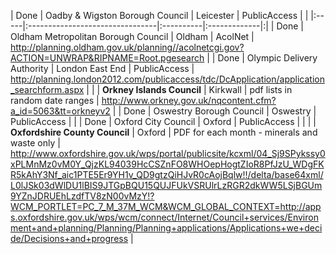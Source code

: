 | Done | Oadby & Wigston Borough Council | Leicester | PublicAccess | |
|:-----|:--------------------------------|:----------|:-------------|:|
| Done | Oldham Metropolitan Borough Council | Oldham    | AcolNet      | http://planning.oldham.gov.uk/planning//acolnetcgi.gov?ACTION=UNWRAP&RIPNAME=Root.pgesearch |
| Done | Olympic Delivery Authority      | London East End | PublicAccess | http://planning.london2012.com/publicaccess/tdc/DcApplication/application_searchform.aspx |
|      | **Orkney Islands Council**      | Kirkwall  | pdf lists in random date ranges | http://www.orkney.gov.uk/nqcontent.cfm?a_id=5063&tt=orkneyv2 |
| Done | Oswestry Borough Council        | Oswestry  | PublicAccess | |
| Done | Oxford City Council             | Oxford    | PublicAccess | |
|      | **Oxfordshire County Council**  | Oxford    | PDF for each month - minerals and waste only | http://www.oxfordshire.gov.uk/wps/portal/publicsite/kcxml/04_Sj9SPykssy0xPLMnMz0vM0Y_QjzKL94039HcCSZnFO8WHOepHogtZIoR8PfJzU_WDgFKR5kAhY3Nf_aic1PTE5Er9YH1v_QD9gtzQiHJvR0cAojBqlw!!/delta/base64xml/L0lJSk03dWlDU1lBIS9JTGpBQU15QUJFUkVSRUlrLzRGR2dkWW5LSjBGUm9YZnJDRUEhLzdfTV8zN00vMzY!?WCM_PORTLET=PC_7_M_37M_WCM&WCM_GLOBAL_CONTEXT=http://apps.oxfordshire.gov.uk/wps/wcm/connect/Internet/Council+services/Environment+and+planning/Planning/Planning+applications/Applications+we+decide/Decisions+and+progress |

